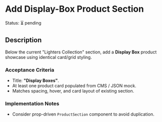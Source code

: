 # Add Display-Box Product Section
Status: ⏳ pending

## Description
Below the current "Lighters Collection" section, add a **Display Box** product showcase using identical card/grid styling.

### Acceptance Criteria
- Title: **"Display Boxes"**.
- At least one product card populated from CMS / JSON mock.
- Matches spacing, hover, and card layout of existing section.

### Implementation Notes
- Consider prop-driven `ProductSection` component to avoid duplication.

